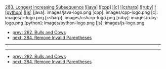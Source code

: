 [283. Longest Increasing Subsequence](https://leetcode.com/problems/longest-increasing-subsequence/)
[![java]](https://github.com/leetcode-study-group/leetcode-java-solutions/blob/master/283-longest-increasing-subsequence.md)
[![cpp]](https://github.com/leetcode-study-group/leetcode-cpp-solutions/blob/master/283-longest-increasing-subsequence.md)
[![c]](https://github.com/leetcode-study-group/leetcode-c-solutions/blob/master/283-longest-increasing-subsequence.md)
[![csharp]](https://github.com/leetcode-study-group/leetcode-csharp-solutions/blob/master/283-longest-increasing-subsequence.md)
[![ruby]](https://github.com/leetcode-study-group/leetcode-ruby-solutions/blob/master/283-longest-increasing-subsequence.md)
[![python]](https://github.com/leetcode-study-group/leetcode-python-solutions/blob/master/283-longest-increasing-subsequence.md)
[![js]](https://github.com/leetcode-study-group/leetcode-js-solutions/blob/master/283-longest-increasing-subsequence.md)
[java]: images/java-logo.png
[cpp]: images/cpp-logo.png
[c]: images/c-logo.png
[csharp]: images/csharp-logo.png
[ruby]: images/ruby-logo.png
[python]: images/python-logo.png
[js]: images/js-logo.png

- [prev: 282. Bulls and Cows](282-bulls-and-cows.md)
- [next: 284. Remove Invalid Parentheses](284-remove-invalid-parentheses.md)

---


---

- [prev: 282. Bulls and Cows](282-bulls-and-cows.md)
- [next: 284. Remove Invalid Parentheses](284-remove-invalid-parentheses.md)
